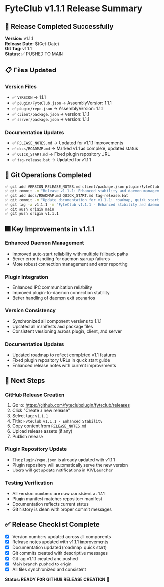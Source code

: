 # FyteClub v1.1.1 Release Summary

## 🎯 Release Completed Successfully

**Version:** v1.1.1  
**Release Date:** $(Get-Date)  
**Git Tag:** v1.1.1  
**Status:** ✅ PUSHED TO MAIN

## 📋 Files Updated

### Version Files
- ✅ `VERSION` → 1.1.1
- ✅ `plugin/FyteClub.json` → AssemblyVersion: 1.1.1
- ✅ `plugin/repo.json` → AssemblyVersion: 1.1.1
- ✅ `client/package.json` → version: 1.1.1
- ✅ `server/package.json` → version: 1.1.1

### Documentation Updates
- ✅ `RELEASE_NOTES.md` → Updated for v1.1.1 improvements
- ✅ `docs/ROADMAP.md` → Marked v1.1 as complete, updated status
- ✅ `QUICK_START.md` → Fixed plugin repository URL
- ✅ `tag-release.bat` → Updated for v1.1.1

## 🔄 Git Operations Completed

```bash
✅ git add VERSION RELEASE_NOTES.md client/package.json plugin/FyteClub.json plugin/repo.json server/package.json
✅ git commit -m "Release v1.1.1: Enhanced stability and daemon management"
✅ git add docs/ROADMAP.md QUICK_START.md tag-release.bat
✅ git commit -m "Update documentation for v1.1.1: roadmap, quick start, and release scripts"
✅ git tag -a v1.1.1 -m "FyteClub v1.1.1 - Enhanced stability and daemon management"
✅ git push origin main
✅ git push origin v1.1.1
```

## 🎆 Key Improvements in v1.1.1

### Enhanced Daemon Management
- Improved auto-start reliability with multiple fallback paths
- Better error handling for daemon startup failures
- More robust connection management and error reporting

### Plugin Integration
- Enhanced IPC communication reliability
- Improved plugin-to-daemon connection stability
- Better handling of daemon exit scenarios

### Version Consistency
- Synchronized all component versions to 1.1.1
- Updated all manifests and package files
- Consistent versioning across plugin, client, and server

### Documentation Updates
- Updated roadmap to reflect completed v1.1 features
- Fixed plugin repository URLs in quick start guide
- Enhanced release notes with current improvements

## 🚀 Next Steps

### GitHub Release Creation
1. Go to: https://github.com/fyteclubplugin/fyteclub/releases
2. Click "Create a new release"
3. Select tag: `v1.1.1`
4. Title: `FyteClub v1.1.1 - Enhanced Stability`
5. Copy content from `RELEASE_NOTES.md`
6. Upload release assets (if any)
7. Publish release

### Plugin Repository Update
- The `plugin/repo.json` is already updated with v1.1.1
- Plugin repository will automatically serve the new version
- Users will get update notifications in XIVLauncher

### Testing Verification
- All version numbers are now consistent at 1.1.1
- Plugin manifest matches repository manifest
- Documentation reflects current status
- Git history is clean with proper commit messages

## ✅ Release Checklist Complete

- [x] Version numbers updated across all components
- [x] Release notes updated with v1.1.1 improvements
- [x] Documentation updated (roadmap, quick start)
- [x] Git commits created with descriptive messages
- [x] Git tag v1.1.1 created and pushed
- [x] Main branch pushed to origin
- [x] All files synchronized and consistent

**Status: READY FOR GITHUB RELEASE CREATION** 🎉